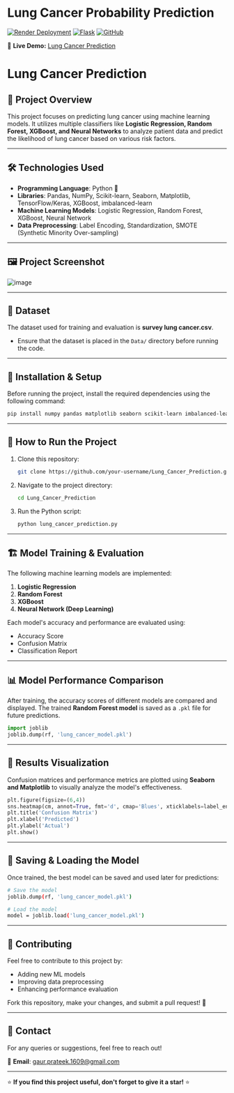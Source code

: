 # Lung Cancer Probability Prediction

[![Render Deployment](https://img.shields.io/badge/Deployed%20on-Render-46a2f1.svg?logo=render)](https://lung-cancer-probability-prediction.onrender.com)
[![Flask](https://img.shields.io/badge/Built%20With-Flask-blue.svg?logo=flask)](https://flask.palletsprojects.com/)
[![GitHub](https://img.shields.io/badge/Open%20Source-GitHub-black.svg?logo=github)](https://github.com/YOUR_USERNAME/YOUR_REPO)

🔗 **Live Demo:**    [Lung Cancer Prediction](https://lung-cancer-probability-prediction.onrender.com)


# Lung Cancer Prediction

## 📌 Project Overview
This project focuses on predicting lung cancer using machine learning models. It utilizes multiple classifiers like **Logistic Regression, Random Forest, XGBoost, and Neural Networks** to analyze patient data and predict the likelihood of lung cancer based on various risk factors.

---

## 🛠️ Technologies Used
- **Programming Language**: Python 🐍
- **Libraries**: Pandas, NumPy, Scikit-learn, Seaborn, Matplotlib, TensorFlow/Keras, XGBoost, imbalanced-learn
- **Machine Learning Models**: Logistic Regression, Random Forest, XGBoost, Neural Network
- **Data Preprocessing**: Label Encoding, Standardization, SMOTE (Synthetic Minority Over-sampling)

---

## 🖼️ Project Screenshot
![image](https://github.com/user-attachments/assets/9e65fe40-8d19-492d-a46d-195d57d7be38)


---

## 📂 Dataset
The dataset used for training and evaluation is **survey lung cancer.csv**.

- Ensure that the dataset is placed in the `Data/` directory before running the code.

---

## 🔧 Installation & Setup
Before running the project, install the required dependencies using the following command:

```bash
pip install numpy pandas matplotlib seaborn scikit-learn imbalanced-learn xgboost tensorflow keras joblib
```

---

## 🚀 How to Run the Project
1. Clone this repository:
   ```bash
   git clone https://github.com/your-username/Lung_Cancer_Prediction.git
   ```
2. Navigate to the project directory:
   ```bash
   cd Lung_Cancer_Prediction
   ```
3. Run the Python script:
   ```bash
   python lung_cancer_prediction.py
   ```

---

## 🏗️ Model Training & Evaluation
The following machine learning models are implemented:
1. **Logistic Regression**
2. **Random Forest**
3. **XGBoost**
4. **Neural Network (Deep Learning)**

Each model's accuracy and performance are evaluated using:
- Accuracy Score
- Confusion Matrix
- Classification Report

---

## 📊 Model Performance Comparison
After training, the accuracy scores of different models are compared and displayed. The trained **Random Forest model** is saved as a `.pkl` file for future predictions.

```python
import joblib
joblib.dump(rf, 'lung_cancer_model.pkl')
```

---

## 📜 Results Visualization
Confusion matrices and performance metrics are plotted using **Seaborn and Matplotlib** to visually analyze the model's effectiveness.

```python
plt.figure(figsize=(6,4))
sns.heatmap(cm, annot=True, fmt='d', cmap='Blues', xticklabels=label_encoder.classes_, yticklabels=label_encoder.classes_)
plt.title('Confusion Matrix')
plt.xlabel('Predicted')
plt.ylabel('Actual')
plt.show()
```

---

## 💾 Saving & Loading the Model
Once trained, the best model can be saved and used later for predictions:
```bash
# Save the model
joblib.dump(rf, 'lung_cancer_model.pkl')

# Load the model
model = joblib.load('lung_cancer_model.pkl')
```

---

## 🤝 Contributing
Feel free to contribute to this project by:
- Adding new ML models
- Improving data preprocessing
- Enhancing performance evaluation

Fork this repository, make your changes, and submit a pull request! 🎯

---

## 📩 Contact
For any queries or suggestions, feel free to reach out!

📧 **Email**: gaur.prateek.1609@gmail.com  

---

⭐ **If you find this project useful, don't forget to give it a star!** ⭐


